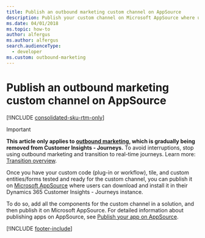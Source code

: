 ```yaml
---
title: Publish an outbound marketing custom channel on AppSource
description: Publish your custom channel on Microsoft AppSource where users can download and install it in their outbound marketing instance.
ms.date: 04/01/2018
ms.topic: how-to
author: alfergus
ms.author: alfergus
search.audienceType: 
  - developer
ms.custom: outbound-marketing
---
```


# Publish an outbound marketing custom channel on AppSource

[!INCLUDE [consolidated-sku-rtm-only](.././includes/consolidated-sku-rtm-only.md)]

> [!IMPORTANT]
> **This article only applies to [outbound marketing](../user-guide.md), which is gradually being removed from Customer Insights - Journeys.** To avoid interruptions, stop using outbound marketing and transition to real-time journeys. Learn more: [Transition overview](../transition-overview.md).

Once you have your custom code (plug-in or workflow), tile, and custom entities/forms tested and ready for the custom channel, you can publish it on [Microsoft AppSource](https://appsource.microsoft.com) where users can download and install it in their Dynamics 365 Customer Insights - Journeys instance.

To do so, add all the components for the custom channel in a solution, and then publish it on Microsoft AppSource. For detailed information about publishing apps on AppSource, see [Publish your app on AppSource](/powerapps/developer/common-data-service/publish-app-appsource).

[!INCLUDE [footer-include](.././includes/footer-banner.md)]
